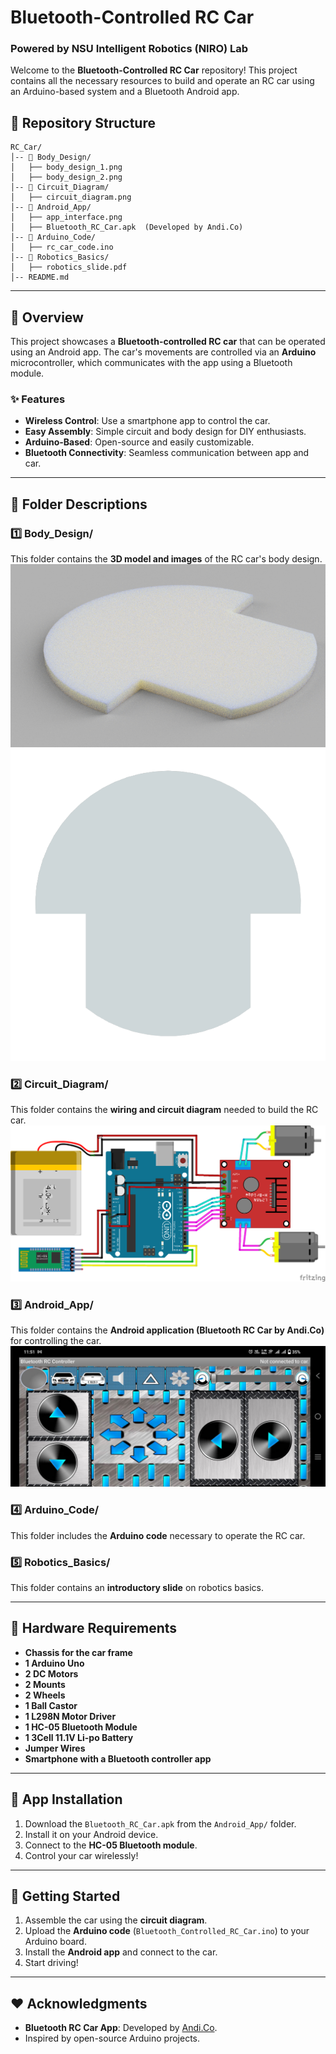 # Bluetooth-Controlled RC Car
### Powered by NSU Intelligent Robotics (NIRO) Lab
Welcome to the **Bluetooth-Controlled RC Car** repository! This project contains all the necessary resources to build and operate an RC car using an Arduino-based system and a Bluetooth Android app.

## 📂 Repository Structure

```
RC_Car/
│-- 📁 Body_Design/
│   ├── body_design_1.png
│   ├── body_design_2.png
│-- 📁 Circuit_Diagram/
│   ├── circuit_diagram.png
│-- 📁 Android_App/
│   ├── app_interface.png
│   ├── Bluetooth_RC_Car.apk  (Developed by Andi.Co)
│-- 📁 Arduino_Code/
│   ├── rc_car_code.ino
│-- 📁 Robotics_Basics/
│   ├── robotics_slide.pdf
│-- README.md
```

---

## 🚗 Overview
This project showcases a **Bluetooth-controlled RC car** that can be operated using an Android app. The car's movements are controlled via an **Arduino** microcontroller, which communicates with the app using a Bluetooth module.

### ✨ Features
- **Wireless Control**: Use a smartphone app to control the car.
- **Easy Assembly**: Simple circuit and body design for DIY enthusiasts.
- **Arduino-Based**: Open-source and easily customizable.
- **Bluetooth Connectivity**: Seamless communication between app and car.

---

## 📁 Folder Descriptions

### 1️⃣ Body_Design/
This folder contains the **3D model and images** of the RC car's body design.
![Body Design](Body_Design/body_design_1.png)
![Body Design](Body_Design/body_design_2.png)

### 2️⃣ Circuit_Diagram/
This folder contains the **wiring and circuit diagram** needed to build the RC car.
![Circuit Diagram](Circuit_Diagram/circuit_diagram.png)

### 3️⃣ Android_App/
This folder contains the **Android application (Bluetooth RC Car by Andi.Co)** for controlling the car.
![App Interface](Android_App/app_interface.jpg)

### 4️⃣ Arduino_Code/
This folder includes the **Arduino code** necessary to operate the RC car.

### 5️⃣ Robotics_Basics/
This folder contains an **introductory slide** on robotics basics.

---

## 🔧 Hardware Requirements
- **Chassis for the car frame**
- **1 Arduino Uno**
- **2 DC Motors**
- **2 Mounts**
- **2 Wheels**
- **1 Ball Castor**
- **1 L298N Motor Driver**
- **1 HC-05 Bluetooth Module**
- **1 3Cell 11.1V Li-po Battery**
- **Jumper Wires**
- **Smartphone with a Bluetooth controller app**

---

## 📲 App Installation
1. Download the `Bluetooth_RC_Car.apk` from the `Android_App/` folder.
2. Install it on your Android device.
3. Connect to the **HC-05 Bluetooth module**.
4. Control your car wirelessly!

---

## 🚀 Getting Started
1. Assemble the car using the **circuit diagram**.
2. Upload the **Arduino code** (`Bluetooth_Controlled_RC_Car.ino`) to your Arduino board.
3. Install the **Android app** and connect to the car.
4. Start driving!


---

## ❤️ Acknowledgments
- **Bluetooth RC Car App**: Developed by [Andi.Co](https://play.google.com/store/apps/dev?id=XXXXXXXX).
- Inspired by open-source Arduino projects.
